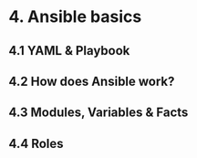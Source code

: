 # 4. Ansible basics

## 4.1 YAML & Playbook

## 4.2 How does Ansible work?

## 4.3 Modules, Variables & Facts

## 4.4 Roles
